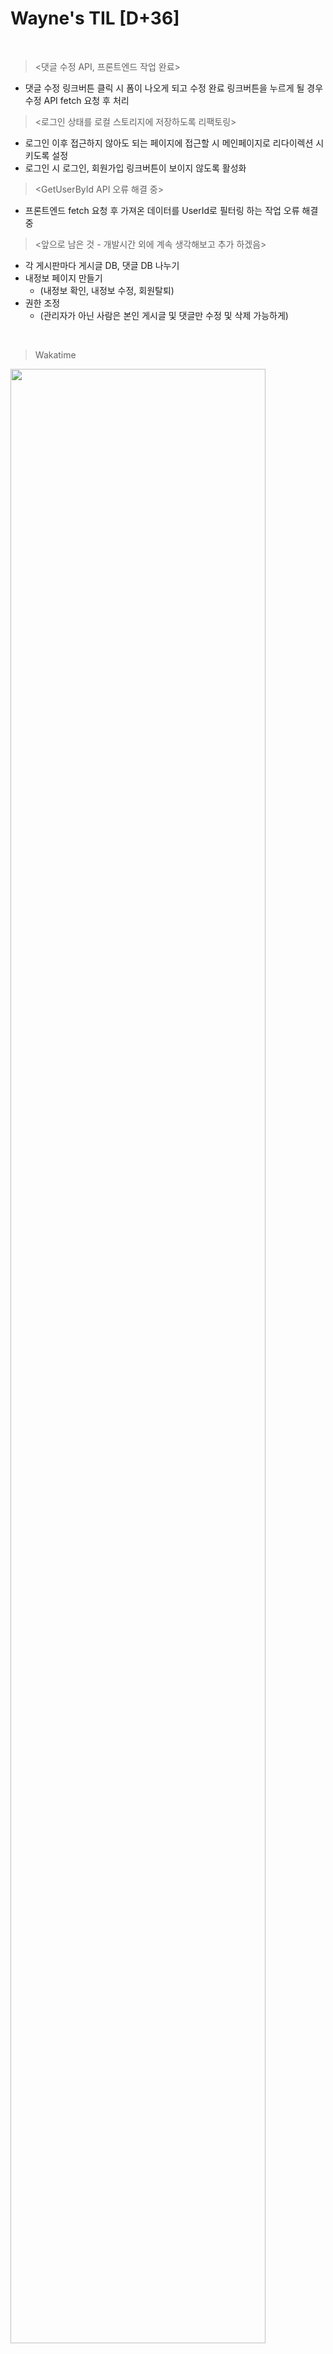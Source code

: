Wayne's TIL [D+36]
===

<br>

><댓글 수정 API, 프론트엔드 작업 완료>

- 댓글 수정 링크버튼 클릭 시 폼이 나오게 되고 수정 완료 링크버튼을 누르게 될 경우 수정 API fetch 요청 후 처리

><로그인 상태를 로컬 스토리지에 저장하도록 리팩토링>

- 로그인 이후 접근하지 않아도 되는 페이지에 접근할 시  메인페이지로 리다이렉션 시키도록 설정
- 로그인 시 로그인, 회원가입 링크버튼이 보이지 않도록 활성화

><GetUserById API 오류 해결 중>

- 프론트엔드 fetch 요청 후 가져온 데이터를 UserId로 필터링 하는 작업 오류 해결 중

><앞으로 남은 것 - 개발시간 외에 계속 생각해보고 추가 하겠음>

- 각 게시판마다 게시글 DB, 댓글 DB 나누기
- 내정보 페이지 만들기
  - (내정보 확인, 내정보 수정, 회원탈퇴)
- 권한 조정
  - (관리자가 아닌 사람은 본인 게시글 및 댓글만 수정 및 삭제 가능하게)

  
<br>

>Wakatime

<img src="https://github.com/RyeinKim/TIL/assets/25819095/09370b92-cda0-43cc-a72d-382afc3736b7" width="90%">
